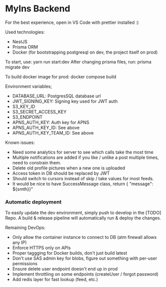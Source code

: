 # MyIns Backend

For the best experience, open in VS Code with prettier installed :)

Used technologies:
- NestJS
- Prisma ORM
- Docker (for bootstrapping postgresql on dev, the project itself on prod)

To start, use: yarn run start:dev
After changing prisma files, run: prisma migrate dev

To build docker image for prod: docker compose build

Environment variables;
- DATABASE_URL: PostgresSQL database url
- JWT_SIGNING_KEY: Signing key used for JWT auth
- S3_KEY_ID
- S3_SECRET_ACCESS_KEY
- S3_ENDPOINT
- APNS_AUTH_KEY: Auth key for APNS
- APNS_AUTH_KEY_ID: See above
- APNS_AUTH_KEY_TEAM_ID: See above


Known issues:

- Need some analytics for server to see which calls take the most time
- Multiple notifications are added if you like / unlike a post multiple times, need to constrain them.
- Delete old profile pictures when a new one is uploaded
- Access token in DB should be replaced by JWT
- Should switch to cursors instead of skip / take values for most feeds.
- It would be nice to have SuccessMessage class, return { "message": ${smth}}"


### Automatic deployment

To easily update the dev environment, simply push to develop in the [TODO] Repo. A build & release pipeline will automatically run & deploy the changes.

Remaining DevOps:

- Only allow the container instance to connect to DB (atm firewall allows any IP)
- Enforce HTTPS only on APIs
- Proper taggging for Docker builds, don't just build latest
- Don't use SAS admin key for blobs, figure out something with per-user permissions
- Ensure delete user endpoint doesn't end up in prod
- Implement throttling on some endpoints (createUser / forgot password)
- Add redis layer for fast lookup (feed, etc.)